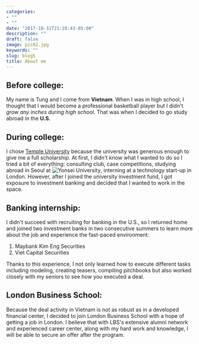```yaml
---
categories:
- ""
- ""
date: "2017-10-31T21:28:43-05:00"
description: ""
draft: false
image: pic02.jpg
keywords: ""
slug: blog5
title: About me
---
```

## Before college:
My name is Tung and I come from **Vietnam**. When I was in high school, I thought that I would become a professional basketball player but I didn't *grow any inches during high school*. That was when I decided to go study abroad in the **U.S.**

## During college:
I chose [Temple University](https://www.temple.edu/) because the university was generous enough to give me a full scholarship. At first, I didn't know what I wanted to do so I tried a bit of everything: consulting club, case competitions, studying abroad in Seoul at ![Yonsei University](https://upload.wikimedia.org/wikipedia/en/thumb/9/95/YonseiUniversityEmblem.svg/1200px-YonseiUniversityEmblem.svg.png), interning at a technology start-up in London. However, after I joined the university investment fund, I got exposure to investment banking and decided that I wanted to work in the space. 

## Banking internship:
I didn't succeed with recruiting for banking in the U.S., so I returned home and joined two investment banks in two consecutive summers to learn more about the job and experience the fast-paced environment:

1. Maybank Kim Eng Securities
2. Viet Capital Securities

Thanks to this experience, I not only learned how to execute different tasks including modeling, creating teasers, compiling pitchbooks but also worked closely with my seniors to see how you executed a deal. 

## London Business School: 
Because the deal activity in Vietnam is not as robust as in a developed financial center, I decided to join London Business School with a hope of getting a job in London. I believe that with LBS's extensive alumni network and experienced career center, along with my hard work and knowledge, I will be able to secure an offer after the program. 

